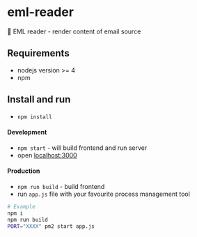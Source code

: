 # eml-reader
:email: EML reader - render content of email source

## Requirements
- nodejs version >= 4
- npm

## Install and run
- `npm install`

#### Development
- `npm start` - will build frontend and run server
- open [localhost:3000](http://localhost:3000)

#### Production
- `npm run build` - build frontend
- run `app.js` file with your favourite process management tool
```sh
# Example
npm i
npm run build
PORT="XXXX" pm2 start app.js
```